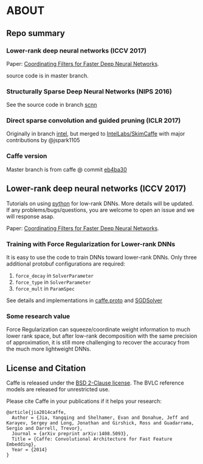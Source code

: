 # ABOUT 
## Repo summary
### Lower-rank deep neural networks (ICCV 2017)
Paper: [Coordinating Filters for Faster Deep Neural Networks](https://arxiv.org/abs/1703.09746).

source code is in master branch.

### Structurally Sparse Deep Neural Networks (NIPS 2016)
See the source code in branch [scnn](https://github.com/wenwei202/caffe/tree/scnn)

### Direct sparse convolution and guided pruning (ICLR 2017)
Originally in branch [intel](https://github.com/wenwei202/caffe/tree/intel), but merged to [IntelLabs/SkimCaffe](https://github.com/IntelLabs/SkimCaffe) with major contributions by @jspark1105

### Caffe version
Master branch is from caffe @ commit [eb4ba30](https://github.com/BVLC/caffe/commit/eb4ba30e3c4899edc7a9713158d61503fa8ecf90)

## Lower-rank deep neural networks (ICCV 2017)
Tutorials on using [python](/python) for low-rank DNNs. More details will be updated.
If any problems/bugs/questions, you are welcome to open an issue and we will response asap.

Paper: [Coordinating Filters for Faster Deep Neural Networks](https://arxiv.org/abs/1703.09746).

### Training with Force Regularization for Lower-rank DNNs
It is easy to use the code to train DNNs toward lower-rank DNNs.
Only three additional protobuf configurations are required:

1. `force_decay` in `SolverParameter`
2. `force_type` in `SolverParameter`
3. `force_mult` in `ParamSpec`

See details and implementations in [caffe.proto](/src/caffe/proto/caffe.proto#L190-L193) and [SGDSolver](/src/caffe/solvers/sgd_solver.cpp#L223)

### Some research value
Force Regularization can squeeze/coordinate weight information to much lower rank space, but after low-rank decomposition with the same precision of approximation, it is still more challenging to recover the accuracy from the much more lightweight DNNs. 

## License and Citation

Caffe is released under the [BSD 2-Clause license](https://github.com/BVLC/caffe/blob/master/LICENSE).
The BVLC reference models are released for unrestricted use.

Please cite Caffe in your publications if it helps your research:

    @article{jia2014caffe,
      Author = {Jia, Yangqing and Shelhamer, Evan and Donahue, Jeff and Karayev, Sergey and Long, Jonathan and Girshick, Ross and Guadarrama, Sergio and Darrell, Trevor},
      Journal = {arXiv preprint arXiv:1408.5093},
      Title = {Caffe: Convolutional Architecture for Fast Feature Embedding},
      Year = {2014}
    }
